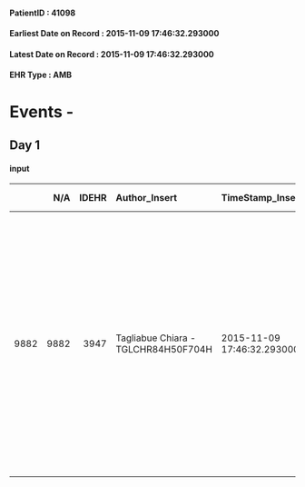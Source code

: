 
#### PatientID : 41098
#### Earliest Date on Record : 2015-11-09 17:46:32.293000
#### Latest Date on Record : 2015-11-09 17:46:32.293000
#### EHR Type : AMB

# Events - 

## Day 1

#### input
|      |    N/A |   IDEHR | Author_Insert                       | TimeStamp_Insert           | EHRType   |   PatientID |   IDDigitalSignDocument | persone_vicine   |   Unnamed: 0_x.1 |   IDANAMNESI_SOCIALE | Patient   | FamigliaAltro   | Paziente_T   | FamigliaAltro_T   |   Non_Rilevabile_x.1 | Note_Non_Rilevabile_x.1   | opt_Problemi   | Note_I                                                                                                                                       | chk_contr_sintomi   | chk_competenza                                 | opt_paziente_a   | opt_famiglia_a   | opt_adeguatezza   | opt_paziente_solo   | ds_note_con                                               | opt_presente_assente   | Presenza_minori   | Caregiver_principale   | opt_capacita         | ds_familiari_coinv              | opt_risorse_ec   | opt_paziente_psi   | opt_Ins_vol   | ds_note_prio                                                                                                                                                                                                                                                        | Needs               | Domestic partnership         | Fragility      | opt_famiglia_psi   |
|-----:|-------:|--------:|:------------------------------------|:---------------------------|:----------|------------:|------------------------:|:-----------------|-----------------:|---------------------:|:----------|:----------------|:-------------|:------------------|---------------------:|:--------------------------|:---------------|:---------------------------------------------------------------------------------------------------------------------------------------------|:--------------------|:-----------------------------------------------|:-----------------|:-----------------|:------------------|:--------------------|:----------------------------------------------------------|:-----------------------|:------------------|:-----------------------|:---------------------|:--------------------------------|:-----------------|:-------------------|:--------------|:--------------------------------------------------------------------------------------------------------------------------------------------------------------------------------------------------------------------------------------------------------------------|:--------------------|:-----------------------------|:---------------|:-------------------|
| 9882 |   9882 |    3947 | Tagliabue Chiara - TGLCHR84H50F704H | 2015-11-09 17:46:32.293000 | AMB       |       41098 |                  182383 | N/A              |             1790 |                 1239 | Si#1      | Si#1            | No#0         | Parziale#2        |                    0 | NR                        | Si#1           | La moglie mostra problemi di accettazione della prognosi condizionati anche dalla sfiducia che nutre negli operatori sanitari dell'H di Rho. | controllo sintomi#0 | competenza/capacit√† assistenziale caregiver#0 | Indefinite#2     | Indefinite#2     | Da valutare#2     | No#0                | Vive con la moglie Concetta di 66 aa e il figlio Antonio. | Presente#1             | No#0              | wife                   | Non incrementabile#2 | Il figlio Davide vive ad Assago | Da valutare#2    | No#0               | No#0          | La moglie e il figlio ritengono inadeguata l'assistenza che il paziente sta ricevendo c/o l'ospedale di Rho, in particolare la moglie fatica ad accettare l'assenza di ulteriori cure e accertamenti diagnostici e chiede il trasferimento del paziente in hospice. | Clinici#0;Sociali#1 | Coniuge/Convivente#0;Figli#2 | psico-fisica#3 | No#0               |


